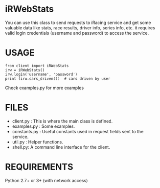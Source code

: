 iRWebStats
==========

You can use this class to send requests to iRacing service and get some valuable data like stats, race results, driver info, series info, etc. it requires valid login credentials (username and password) to access the service. 

USAGE
=====

    from client import iRWebStats
    irw = iRWebStats()
    irw.login('username', 'password')
    print (irw.cars_driven())  # cars driven by user

Check examples.py for more examples

FILES
=====

- client.py : This is where the main class is defined.
- examples.py : Some examples.
- constants.py : Useful constants used in request fields sent to the service.
- util.py : Helper functions.
- shell.py: A command line interface for the client.

REQUIREMENTS
============

Python 2.7+ or 3+ (with network access)
